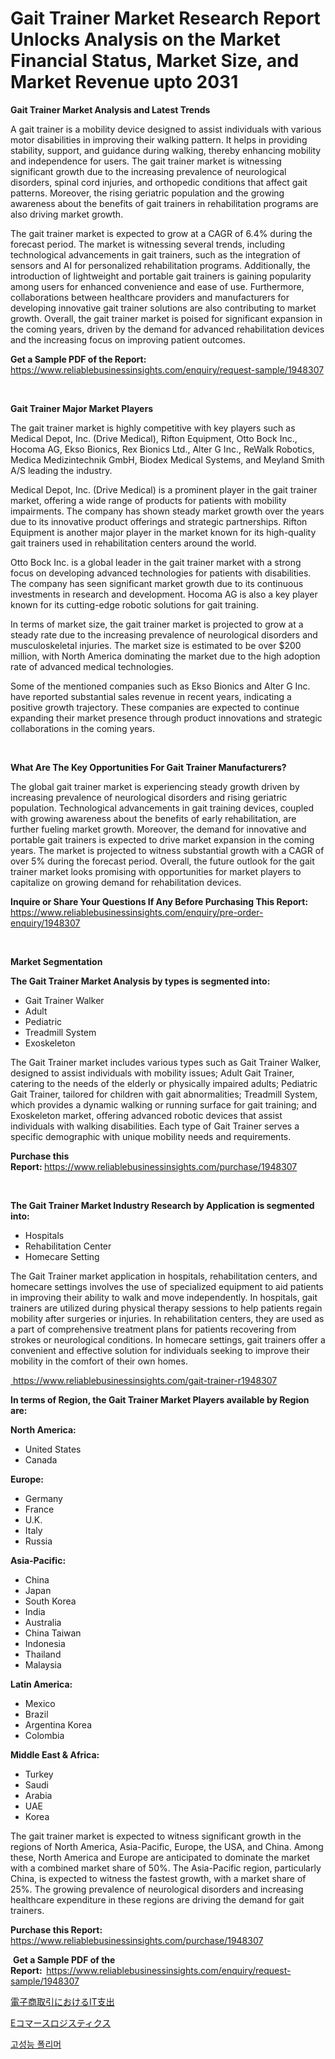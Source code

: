 <p><h1>Gait Trainer Market Research Report Unlocks Analysis on the Market Financial Status, Market Size, and Market Revenue upto 2031</h1></p><p><strong>Gait Trainer Market Analysis and Latest Trends</strong></p>
<p><p>A gait trainer is a mobility device designed to assist individuals with various motor disabilities in improving their walking pattern. It helps in providing stability, support, and guidance during walking, thereby enhancing mobility and independence for users. The gait trainer market is witnessing significant growth due to the increasing prevalence of neurological disorders, spinal cord injuries, and orthopedic conditions that affect gait patterns. Moreover, the rising geriatric population and the growing awareness about the benefits of gait trainers in rehabilitation programs are also driving market growth.</p><p>The gait trainer market is expected to grow at a CAGR of 6.4% during the forecast period. The market is witnessing several trends, including technological advancements in gait trainers, such as the integration of sensors and AI for personalized rehabilitation programs. Additionally, the introduction of lightweight and portable gait trainers is gaining popularity among users for enhanced convenience and ease of use. Furthermore, collaborations between healthcare providers and manufacturers for developing innovative gait trainer solutions are also contributing to market growth. Overall, the gait trainer market is poised for significant expansion in the coming years, driven by the demand for advanced rehabilitation devices and the increasing focus on improving patient outcomes.</p></p>
<p><strong>Get a Sample PDF of the Report:&nbsp;</strong> <a href="https://www.reliablebusinessinsights.com/enquiry/request-sample/1948307">https://www.reliablebusinessinsights.com/enquiry/request-sample/1948307</a></p>
<p>&nbsp;</p>
<p><strong>Gait Trainer Major Market Players</strong></p>
<p><p>The gait trainer market is highly competitive with key players such as Medical Depot, Inc. (Drive Medical), Rifton Equipment, Otto Bock Inc., Hocoma AG, Ekso Bionics, Rex Bionics Ltd., Alter G Inc., ReWalk Robotics, Medica Medizintechnik GmbH, Biodex Medical Systems, and Meyland Smith A/S leading the industry. </p><p>Medical Depot, Inc. (Drive Medical) is a prominent player in the gait trainer market, offering a wide range of products for patients with mobility impairments. The company has shown steady market growth over the years due to its innovative product offerings and strategic partnerships. Rifton Equipment is another major player in the market known for its high-quality gait trainers used in rehabilitation centers around the world.</p><p>Otto Bock Inc. is a global leader in the gait trainer market with a strong focus on developing advanced technologies for patients with disabilities. The company has seen significant market growth due to its continuous investments in research and development. Hocoma AG is also a key player known for its cutting-edge robotic solutions for gait training.</p><p>In terms of market size, the gait trainer market is projected to grow at a steady rate due to the increasing prevalence of neurological disorders and musculoskeletal injuries. The market size is estimated to be over $200 million, with North America dominating the market due to the high adoption rate of advanced medical technologies.</p><p>Some of the mentioned companies such as Ekso Bionics and Alter G Inc. have reported substantial sales revenue in recent years, indicating a positive growth trajectory. These companies are expected to continue expanding their market presence through product innovations and strategic collaborations in the coming years.</p></p>
<p>&nbsp;</p>
<p><strong>What Are The Key Opportunities For Gait Trainer Manufacturers?</strong></p>
<p><p>The global gait trainer market is experiencing steady growth driven by increasing prevalence of neurological disorders and rising geriatric population. Technological advancements in gait training devices, coupled with growing awareness about the benefits of early rehabilitation, are further fueling market growth. Moreover, the demand for innovative and portable gait trainers is expected to drive market expansion in the coming years. The market is projected to witness substantial growth with a CAGR of over 5% during the forecast period. Overall, the future outlook for the gait trainer market looks promising with opportunities for market players to capitalize on growing demand for rehabilitation devices.</p></p>
<p><strong>Inquire or Share Your Questions If Any Before Purchasing This Report:</strong> <a href="https://www.reliablebusinessinsights.com/enquiry/pre-order-enquiry/1948307">https://www.reliablebusinessinsights.com/enquiry/pre-order-enquiry/1948307</a></p>
<p>&nbsp;</p>
<p><strong>Market Segmentation</strong></p>
<p><strong>The Gait Trainer Market Analysis by types is segmented into:</strong></p>
<p><ul><li>Gait Trainer Walker</li><li>Adult</li><li>Pediatric</li><li>Treadmill System</li><li>Exoskeleton</li></ul></p>
<p><p>The Gait Trainer market includes various types such as Gait Trainer Walker, designed to assist individuals with mobility issues; Adult Gait Trainer, catering to the needs of the elderly or physically impaired adults; Pediatric Gait Trainer, tailored for children with gait abnormalities; Treadmill System, which provides a dynamic walking or running surface for gait training; and Exoskeleton market, offering advanced robotic devices that assist individuals with walking disabilities. Each type of Gait Trainer serves a specific demographic with unique mobility needs and requirements.</p></p>
<p><strong>Purchase this Report:&nbsp;</strong><a href="https://www.reliablebusinessinsights.com/purchase/1948307">https://www.reliablebusinessinsights.com/purchase/1948307</a></p>
<p>&nbsp;</p>
<p><strong>The Gait Trainer Market Industry Research by Application is segmented into:</strong></p>
<p><ul><li>Hospitals</li><li>Rehabilitation Center</li><li>Homecare Setting</li></ul></p>
<p><p>The Gait Trainer market application in hospitals, rehabilitation centers, and homecare settings involves the use of specialized equipment to aid patients in improving their ability to walk and move independently. In hospitals, gait trainers are utilized during physical therapy sessions to help patients regain mobility after surgeries or injuries. In rehabilitation centers, they are used as a part of comprehensive treatment plans for patients recovering from strokes or neurological conditions. In homecare settings, gait trainers offer a convenient and effective solution for individuals seeking to improve their mobility in the comfort of their own homes.</p></p>
<p><a href="https://www.reliablebusinessinsights.com/gait-trainer-r1948307">&nbsp;https://www.reliablebusinessinsights.com/gait-trainer-r1948307</a></p>
<p><strong>In terms of Region, the Gait Trainer Market Players available by Region are:</strong></p>
<p>
    <p> <strong> North America: </strong>
        <ul>
            <li>United States</li>
            <li>Canada</li>
        </ul>
        </p> 
    <p> <strong> Europe: </strong>
        <ul>
            <li>Germany</li>
            <li>France</li>
            <li>U.K.</li>
            <li>Italy</li>
            <li>Russia</li>
        </ul>
        </p> 
    <p> <strong> Asia-Pacific: </strong>
        <ul>
            <li>China</li>
            <li>Japan</li>
            <li>South Korea</li>
            <li>India</li>
            <li>Australia</li>
            <li>China Taiwan</li>
            <li>Indonesia</li>
            <li>Thailand</li>
            <li>Malaysia</li>
        </ul>
        </p> 
    <p> <strong> Latin America: </strong>
        <ul>
            <li>Mexico</li>
            <li>Brazil</li>
            <li>Argentina Korea</li>
            <li>Colombia</li>
        </ul>
        </p> 
    <p> <strong> Middle East & Africa: </strong>
        <ul>
            <li>Turkey</li>
            <li>Saudi</li>
            <li>Arabia</li>
            <li>UAE</li>
            <li>Korea</li>
        </ul>
    </p>
    </p>
<p><p>The gait trainer market is expected to witness significant growth in the regions of North America, Asia-Pacific, Europe, the USA, and China. Among these, North America and Europe are anticipated to dominate the market with a combined market share of 50%. The Asia-Pacific region, particularly China, is expected to witness the fastest growth, with a market share of 25%. The growing prevalence of neurological disorders and increasing healthcare expenditure in these regions are driving the demand for gait trainers.</p></p>
<p><strong>Purchase this Report: </strong><a href="https://www.reliablebusinessinsights.com/purchase/1948307">https://www.reliablebusinessinsights.com/purchase/1948307</a></p>
<p>&nbsp;<strong>Get a Sample PDF of the Report:&nbsp;&nbsp;</strong><a href="https://www.reliablebusinessinsights.com/enquiry/request-sample/1948307">https://www.reliablebusinessinsights.com/enquiry/request-sample/1948307</a></p>
<p><strong></strong></p>
<p><p><a href="https://github.com/KaydenJohns1964/Market-Research-Report-List-2/blob/main/3968624155675.md">電子商取引におけるIT支出</a></p><p><a href="https://github.com/decker5351/Market-Research-Report-List-1/blob/main/6240154155676.md">Eコマースロジスティクス</a></p><p><a href="https://medium.com/@edaunhshhs/165-%ED%8E%98%EC%9D%B4%EC%A7%80%EC%97%90-%EC%8B%A4%EB%A6%B0-quot-%EA%B3%A0%EC%84%B1%EB%8A%A5-%ED%8F%B4%EB%A6%AC%EB%A8%B8-%EC%8B%9C%EC%9E%A5-%EC%97%AD%ED%95%99-%ED%83%90%EA%B5%AC-%EA%B8%80%EB%A1%9C%EB%B2%8C-%EB%8F%99%ED%96%A5-%EB%B0%8F-%EB%AF%B8%EB%9E%98-%EC%84%B1%EC%9E%A5-%EC%A0%84%EB%A7%9D-2024-2031-quot-%EC%9D%84-%EB%B2%88%EC%97%AD%ED%95%B4%EC%A3%BC%EC%84%B8%EC%9A%94-25132753420e">고성능 폴리머</a></p></p>